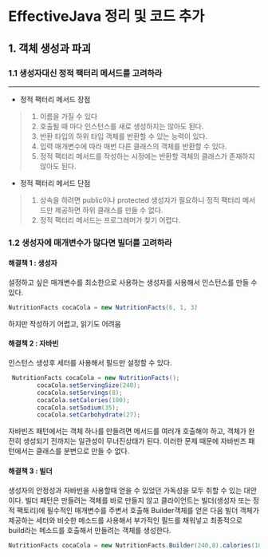 # EffectiveJava 정리 및 코드 추가 


## 1. 객체 생성과 파괴 


### 1.1 생성자대신 정적 팩터리 메서드를 고려하라 
-------

+ 정적 팩터리 메서드 장점

> 1. 이름을 가질 수 있다
> 2. 호출될 때 마다 인스턴스를 새로 생성하지는 않아도 된다.
> 3. 반환 타입의 하위 타입 객체를 반환할 수 있는 능력이 있다.
> 4. 입력 매개변수에 따라 매번 다른 클래스의 객체를 반환할 수 있다.
> 5. 정적 팩터리 메서드를 작성하는 시정에는 반환할 객체의 클래스가 존재하지 않아도 된다.

+ 정적 팩터리 메서드 단점

> 1. 상속을 하려면 public이나 protected 생성자가 필요하니 정적 팩터리 메서드만 제공하면 하위 클래스를 만들 수 없다.
> 2. 정적 팩터리 메서드는 프로그래머가 찾기 어렵다.



### 1.2 생성자에 매개변수가 많다면 빌더를 고려하라  

#### 해결책 1 : 생성자 
설정하고 싶은 매개변수를 최소한으로 사용하는 생성자를 사용해서 인스턴스를 만들 수 있다.
```java
NutritionFacts cocaCola = new NutritionFacts(6, 1, 3)
```
하지만 작성하기 어렵고, 읽기도 어려움

#### 해결책 2 : 자바빈
인스턴스 생성후 세터를 사용해서 필드만 설정할 수 있다.
```java
 NutritionFacts cocaCola = new NutritionFacts();
        cocaCola.setServingSize(240);
        cocaCola.setServings(8);
        cocaCola.setCalories(100);
        cocaCola.setSodium(35);
        cocaCola.setCarbohydrate(27);
```
자바빈즈 패턴에서는 객체 하나를 만들려면 메서드를 여러개 호출해야 하고, 객체가 완전히 생성되기 전까지는 일관성이 무너진상태가 된다. 이러한 문제 때문에 자바빈즈 패턴에서는 클래스를 분변으로 만들 수 없다. 

#### 해결책 3 : 빌더
생성자의 안정성과 자바빈을 사용할때 얻을 수 있었던 가독성을 모두 취할 수 있는 대안이다.
빌더 패턴은 만들려는 객체를 바로 만들지 않고 클라이언트는 빌더(생성자 또는 정적 팩토리)에 필수적인 
매개변수를 주변서 호출해 Builder객체를 얻은 다음 빌더 객체가 제공하는 세터와 비슷한 메소드를 사용해서 부가적인 필드를 채워넣고 최종적으로 build라는 메소드를 호출해서 만들려는 객체를 생성한다.

```java
NutritionFacts cocaCola = new NutritionFacts.Builder(240,8).calories(100).sodium(35).build();
```
